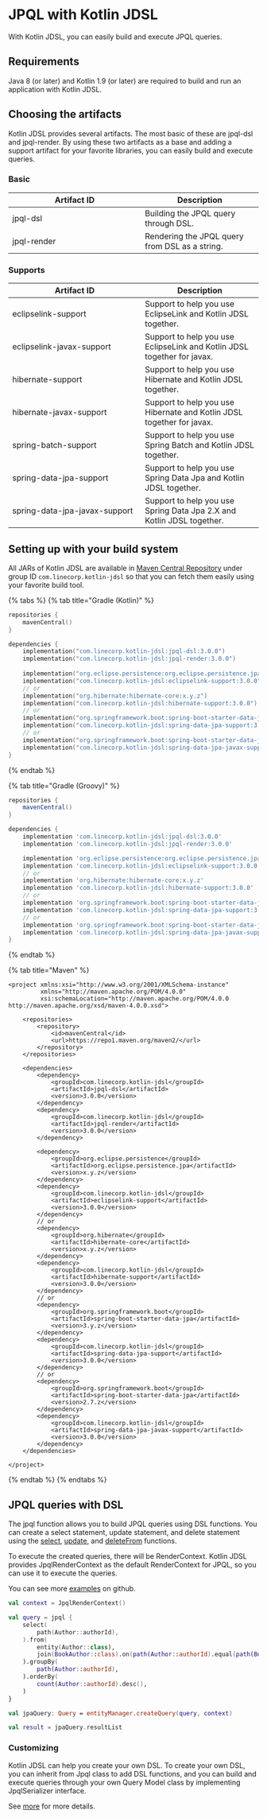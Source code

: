 # JPQL with Kotlin JDSL

With Kotlin JDSL, you can easily build and execute JPQL queries.

## Requirements <a href="#setting-up-with-a-build-system" id="setting-up-with-a-build-system"></a>

Java 8 (or later) and Kotlin 1.9 (or later) are required to build and run an application with Kotlin JDSL.

## Choosing the artifacts <a href="#setting-up-with-a-build-system" id="setting-up-with-a-build-system"></a>

Kotlin JDSL provides several artifacts. The most basic of these are jpql-dsl and jpql-render. By using these two artifacts as a base and adding a support artifact for your favorite libraries, you can easily build and execute queries.

### Basic

<table><thead><tr><th width="251">Artifact ID</th><th>Description</th></tr></thead><tbody><tr><td>jpql-dsl</td><td>Building the JPQL query through DSL.</td></tr><tr><td>jpql-render</td><td>Rendering the JPQL query from DSL as a string.</td></tr></tbody></table>

### Supports

<table><thead><tr><th width="251">Artifact ID</th><th>Description</th></tr></thead><tbody><tr><td>eclipselink-support</td><td>Support to help you use EclipseLink and Kotlin JDSL together.</td></tr><tr><td>eclipselink-javax-support</td><td>Support to help you use EclipseLink and Kotlin JDSL together for javax.</td></tr><tr><td>hibernate-support</td><td>Support to help you use Hibernate and Kotlin JDSL together.</td></tr><tr><td>hibernate-javax-support</td><td>Support to help you use Hibernate and Kotlin JDSL together for javax.</td></tr><tr><td>spring-batch-support</td><td>Support to help you use Spring Batch and Kotlin JDSL together.</td></tr><tr><td>spring-data-jpa-support</td><td>Support to help you use Spring Data Jpa and Kotlin JDSL together.</td></tr><tr><td>spring-data-jpa-javax-support</td><td>Support to help you use Spring Data Jpa 2.X and Kotlin JDSL together.</td></tr></tbody></table>

## Setting up with your build system <a href="#setting-up-with-a-build-system" id="setting-up-with-a-build-system"></a>

All JARs of Kotlin JDSL are available in [Maven Central Repository](https://central.sonatype.com/search?q=g%3Acom.linecorp.kotlin-jdsl) under group ID `com.linecorp.kotlin-jdsl` so that you can fetch them easily using your favorite build tool.

{% tabs %}
{% tab title="Gradle (Kotlin)" %}
```kotlin
repositories {
    mavenCentral()
}

dependencies {
    implementation("com.linecorp.kotlin-jdsl:jpql-dsl:3.0.0")
    implementation("com.linecorp.kotlin-jdsl:jpql-render:3.0.0")
    
    implementation("org.eclipse.persistence:org.eclipse.persistence.jpa:x.y.z")
    implementation("com.linecorp.kotlin-jdsl:eclipselink-support:3.0.0")
    // or
    implementation("org.hibernate:hibernate-core:x.y.z")
    implementation("com.linecorp.kotlin-jdsl:hibernate-support:3.0.0")
    // or
    implementation("org.springframework.boot:spring-boot-starter-data-jpa:3.y.z")
    implementation("com.linecorp.kotlin-jdsl:spring-data-jpa-support:3.0.0")
    // or
    implementation("org.springframework.boot:spring-boot-starter-data-jpa:2.7.z")
    implementation("com.linecorp.kotlin-jdsl:spring-data-jpa-javax-support:3.0.0")
}
```
{% endtab %}

{% tab title="Gradle (Groovy)" %}
```groovy
repositories {
    mavenCentral()
}

dependencies {
    implementation 'com.linecorp.kotlin-jdsl:jpql-dsl:3.0.0'
    implementation 'com.linecorp.kotlin-jdsl:jpql-render:3.0.0'

    implementation 'org.eclipse.persistence:org.eclipse.persistence.jpa:x.y.z'
    implementation 'com.linecorp.kotlin-jdsl:eclipselink-support:3.0.0'
    // or
    implementation 'org.hibernate:hibernate-core:x.y.z'
    implementation 'com.linecorp.kotlin-jdsl:hibernate-support:3.0.0'
    // or
    implementation 'org.springframework.boot:spring-boot-starter-data-jpa:3.y.z'
    implementation 'com.linecorp.kotlin-jdsl:spring-data-jpa-support:3.0.0'
    // or
    implementation 'org.springframework.boot:spring-boot-starter-data-jpa:2.7.z'
    implementation 'com.linecorp.kotlin-jdsl:spring-data-jpa-javax-support:3.0.0'
}
```
{% endtab %}

{% tab title="Maven" %}
```markup
<project xmlns:xsi="http://www.w3.org/2001/XMLSchema-instance"
         xmlns="http://maven.apache.org/POM/4.0.0"
         xsi:schemaLocation="http://maven.apache.org/POM/4.0.0 http://maven.apache.org/xsd/maven-4.0.0.xsd">
         
    <repositories>
        <repository>
            <id>mavenCentral</id>
            <url>https://repo1.maven.org/maven2/</url>
        </repository>
    </repositories>
    
    <dependencies>
        <dependency>
            <groupId>com.linecorp.kotlin-jdsl</groupId>
            <artifactId>jpql-dsl</artifactId>
            <version>3.0.0</version>
        </dependency>
        <dependency>
            <groupId>com.linecorp.kotlin-jdsl</groupId>
            <artifactId>jpql-render</artifactId>
            <version>3.0.0</version>
        </dependency>

        <dependency>
            <groupId>org.eclipse.persistence</groupId>
            <artifactId>org.eclipse.persistence.jpa</artifactId>
            <version>x.y.z</version>
        </dependency>
        <dependency>
            <groupId>com.linecorp.kotlin-jdsl</groupId>
            <artifactId>eclipselink-support</artifactId>
            <version>3.0.0</version>
        </dependency>
        // or
        <dependency>
            <groupId>org.hibernate</groupId>
            <artifactId>hibernate-core</artifactId>
            <version>x.y.z</version>
        </dependency>
        <dependency>
            <groupId>com.linecorp.kotlin-jdsl</groupId>
            <artifactId>hibernate-support</artifactId>
            <version>3.0.0</version>
        </dependency>
        // or
        <dependency>
            <groupId>org.springframework.boot</groupId>
            <artifactId>spring-boot-starter-data-jpa</artifactId>
            <version>3.y.z</version>
        </dependency>
        <dependency>
            <groupId>com.linecorp.kotlin-jdsl</groupId>
            <artifactId>spring-data-jpa-support</artifactId>
            <version>3.0.0</version>
        </dependency>
        // or
        <dependency>
            <groupId>org.springframework.boot</groupId>
            <artifactId>spring-boot-starter-data-jpa</artifactId>
            <version>2.7.z</version>
        </dependency>
        <dependency>
            <groupId>com.linecorp.kotlin-jdsl</groupId>
            <artifactId>spring-data-jpa-javax-support</artifactId>
            <version>3.0.0</version>
        </dependency>
    </dependencies>

</project>
```
{% endtab %}
{% endtabs %}

## JPQL queries with DSL

The jpql function allows you to build JPQL queries using DSL functions. You can create a select statement, update statement, and delete statement using the [select](statements.md#select-statement), [update](statements.md#update-statement), and [deleteFrom](statements.md#delete-statement) functions.

To execute the created queries, there will be RenderContext. Kotlin JDSL provides JpqlRenderContext as the default RenderContext for JPQL, so you can use it to execute the queries.

You can see more [examples](https://github.com/line/kotlin-jdsl/tree/main/example) on github.

```kotlin
val context = JpqlRenderContext()

val query = jpql {
    select(
        path(Author::authorId),
    ).from(
        entity(Author::class),
        join(BookAuthor::class).on(path(Author::authorId).equal(path(BookAuthor::authorId))),
    ).groupBy(
        path(Author::authorId),
    ).orderBy(
        count(Author::authorId).desc(),
    )
}

val jpaQuery: Query = entityManager.createQuery(query, context)

val result = jpaQuery.resultList
```

### Customizing

Kotlin JDSL can help you create your own DSL. To create your own DSL, you can inherit from Jpql class to add DSL functions, and you can build and execute queries through your own Query Model class by implementing JpqlSerializer interface.&#x20;

See [more](customizing.md) for more details.
